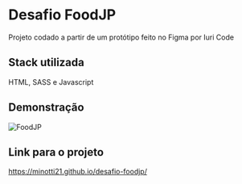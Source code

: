 # Desafio FoodJP

Projeto codado a partir de um protótipo feito no Figma por Iuri Code

## Stack utilizada

HTML, SASS e Javascript

## Demonstração

![FoodJP](https://i.imgur.com/gxuYOl2.png)


## Link para o projeto

https://minotti21.github.io/desafio-foodjp/
